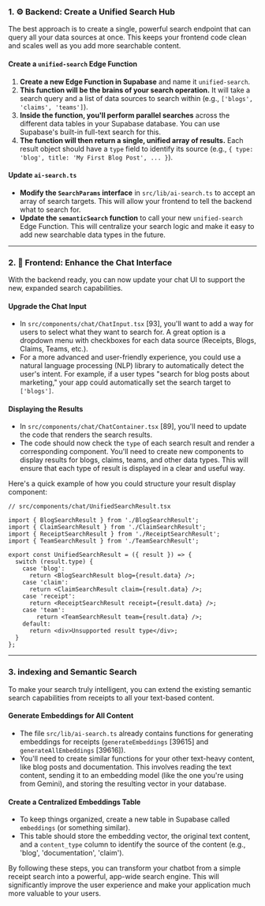### 1. ⚙️ Backend: Create a Unified Search Hub

The best approach is to create a single, powerful search endpoint that can query all your data sources at once. This keeps your frontend code clean and scales well as you add more searchable content.

#### **Create a `unified-search` Edge Function**

1.  **Create a new Edge Function in Supabase** and name it `unified-search`.
2.  **This function will be the brains of your search operation.** It will take a search query and a list of data sources to search within (e.g., `['blogs', 'claims', 'teams']`).
3.  **Inside the function, you'll perform parallel searches** across the different data tables in your Supabase database. You can use Supabase's built-in full-text search for this.
4.  **The function will then return a single, unified array of results.** Each result object should have a `type` field to identify its source (e.g., `{ type: 'blog', title: 'My First Blog Post', ... }`).

#### **Update `ai-search.ts`**

* **Modify the `SearchParams` interface** in `src/lib/ai-search.ts` to accept an array of search targets. This will allow your frontend to tell the backend what to search for.
* **Update the `semanticSearch` function** to call your new `unified-search` Edge Function. This will centralize your search logic and make it easy to add new searchable data types in the future.

---

### 2. 🎨 Frontend: Enhance the Chat Interface

With the backend ready, you can now update your chat UI to support the new, expanded search capabilities.

#### **Upgrade the Chat Input**

* In `src/components/chat/ChatInput.tsx` [93], you'll want to add a way for users to select what they want to search for. A great option is a dropdown menu with checkboxes for each data source (Receipts, Blogs, Claims, Teams, etc.).
* For a more advanced and user-friendly experience, you could use a natural language processing (NLP) library to automatically detect the user's intent. For example, if a user types "search for blog posts about marketing," your app could automatically set the search target to `['blogs']`.

#### **Displaying the Results**

* In `src/components/chat/ChatContainer.tsx` [89], you'll need to update the code that renders the search results.
* The code should now check the `type` of each search result and render a corresponding component. You'll need to create new components to display results for blogs, claims, teams, and other data types. This will ensure that each type of result is displayed in a clear and useful way.

Here's a quick example of how you could structure your result display component:

```tsx
// src/components/chat/UnifiedSearchResult.tsx

import { BlogSearchResult } from './BlogSearchResult';
import { ClaimSearchResult } from './ClaimSearchResult';
import { ReceiptSearchResult } from './ReceiptSearchResult';
import { TeamSearchResult } from './TeamSearchResult';

export const UnifiedSearchResult = ({ result }) => {
  switch (result.type) {
    case 'blog':
      return <BlogSearchResult blog={result.data} />;
    case 'claim':
      return <ClaimSearchResult claim={result.data} />;
    case 'receipt':
      return <ReceiptSearchResult receipt={result.data} />;
    case 'team':
        return <TeamSearchResult team={result.data} />;
    default:
      return <div>Unsupported result type</div>;
  }
};
```

---

### 3.  indexing and Semantic Search

To make your search truly intelligent, you can extend the existing semantic search capabilities from receipts to all your text-based content.

#### **Generate Embeddings for All Content**

* The file `src/lib/ai-search.ts` already contains functions for generating embeddings for receipts (`generateEmbeddings` [39615] and `generateAllEmbeddings` [39616]).
* You'll need to create similar functions for your other text-heavy content, like blog posts and documentation. This involves reading the text content, sending it to an embedding model (like the one you're using from Gemini), and storing the resulting vector in your database.

#### **Create a Centralized Embeddings Table**

* To keep things organized, create a new table in Supabase called `embeddings` (or something similar).
* This table should store the embedding vector, the original text content, and a `content_type` column to identify the source of the content (e.g., 'blog', 'documentation', 'claim').

By following these steps, you can transform your chatbot from a simple receipt search into a powerful, app-wide search engine. This will significantly improve the user experience and make your application much more valuable to your users.